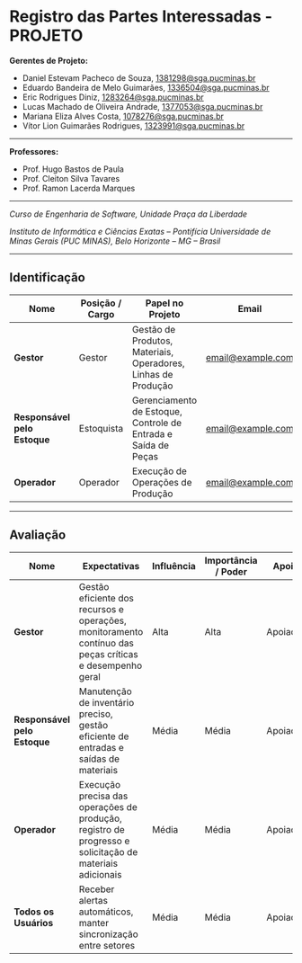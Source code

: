 # Registro das Partes Interessadas - PROJETO

**Gerentes de Projeto:**

* Daniel Estevam Pacheco de Souza, 1381298@sga.pucminas.br
* Eduardo Bandeira de Melo Guimarães, 1336504@sga.pucminas.br
* Eric Rodrigues Diniz, 1283264@sga.pucminas.br
* Lucas Machado de Oliveira Andrade, 1377053@sga.pucminas.br
* Mariana Eliza Alves Costa, 1078276@sga.pucminas.br
* Vítor Lion Guimarães Rodrigues, 1323991@sga.pucminas.br

---

**Professores:**

* Prof. Hugo Bastos de Paula
* Prof. Cleiton Silva Tavares
* Prof. Ramon Lacerda Marques

---

_Curso de Engenharia de Software, Unidade Praça da Liberdade_

_Instituto de Informática e Ciências Exatas – Pontifícia Universidade de Minas Gerais (PUC MINAS), Belo Horizonte – MG – Brasil_

---

## Identificação

| Nome                | Posição / Cargo         | Papel no Projeto     | Email         | Telefone  |
|---------------------|-------------------------|----------------------|---------------|-----------|
| **Gestor**          | Gestor                  | Gestão de Produtos, Materiais, Operadores, Linhas de Produção | [email@example.com](mailto:email@example.com) | (XX) XXXX-XXXX |
| **Responsável pelo Estoque** | Estoquista | Gerenciamento de Estoque, Controle de Entrada e Saída de Peças | [email@example.com](mailto:email@example.com) | (XX) XXXX-XXXX |
| **Operador**        | Operador                | Execução de Operações de Produção  | [email@example.com](mailto:email@example.com) | (XX) XXXX-XXXX |

---

## Avaliação

| Nome                     | Expectativas                                                                                               | Influência | Importância / Poder | Apoio    | Observações   |
|--------------------------|-----------------------------------------------------------------------------------------------------------|------------|---------------------|----------|---------------|
| **Gestor**               | Gestão eficiente dos recursos e operações, monitoramento contínuo das peças críticas e desempenho geral    | Alta       | Alta                | Apoiador | Nenhuma       |
| **Responsável pelo Estoque** | Manutenção de inventário preciso, gestão eficiente de entradas e saídas de materiais                     | Média      | Média               | Apoiador | Nenhuma       |
| **Operador**             | Execução precisa das operações de produção, registro de progresso e solicitação de materiais adicionais    | Média      | Média               | Apoiador | Nenhuma       |
| **Todos os Usuários**    | Receber alertas automáticos, manter sincronização entre setores                                            | Média      | Média               | Apoiador | Nenhuma       |
